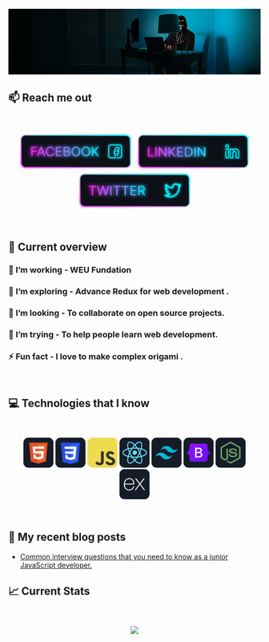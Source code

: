 ![I am a Junior Front-end developer. ](https://github.com/FahadMridha/FahadMridha/blob/main/images/githubcover.png)

## :mailbox: Reach me out

<br />

[<p align="center"> <img height="75" src="https://github.com/FahadMridha/FahadMridha/blob/main/images/icons/Facebook.png">](https://www.facebook.com/badsha.sohel/) [<img height="75"  src="https://github.com/fahadmridha/fahadmridha/blob/main/images/icons/Linkedin.png">](https://www.linkedin.com/in/md-badsha-fahadh/)
[<img height="75" src="https://github.com/FahadMridha/FahadMridha/blob/main/images/icons/Twitter.png"> </p>](https://twitter.com/Badsha_Fahadh)

<br />

## :eyes: Current overview

<div align="left">
<!-- <a href="https://app.daily.dev/mir"><img align="right" src="https://github.com/mir-hussain/mir-hussain/blob/main/devcard.svg" width="200" alt="Mir Hussain's Dev Card"/></a> -->
</div>

### 🔭 I’m working - WEU Fundation

### 🌱 I’m exploring - Advance Redux for web development .

### 👯 I’m looking - To collaborate on open source projects.

### 🤔 I’m trying - To help people learn web development.

### ⚡ Fun fact - I love to make complex origami .

<br />

## :computer: Technologies that I know

<br>
<p align="center">
<img src="https://github.com/FahadMridha/FahadMridha/blob/main/images/icons/HTML.png"/>
<img src="https://github.com/FahadMridha/FahadMridha/blob/main/images/icons/css.png"/>
<img src="https://github.com/FahadMridha/FahadMridha/blob/main/images/icons/JavaScript.png"/>
<img src="https://github.com/FahadMridha/FahadMridha/blob/main/images/icons/react.png"/>
<img src="https://github.com/FahadMridha/FahadMridha/blob/main/images/icons/tailwind.png"/>
<img src="https://github.com/FahadMridha/FahadMridha/blob/main/images/icons/Bootsrap.png"/>
<img src="https://github.com/FahadMridha/FahadMridha/blob/main/images/icons/node.png"/>
<img src="https://github.com/FahadMridha/FahadMridha/blob/main/images/icons/express.png"/>
</p><br/>

## :book: My recent blog posts

<!-- BLOG-POST-LIST:START -->

- [Common interview questions that you need to know as a junior JavaScript developer.](https://dev.to/fahadmridha/common-interview-questions-that-you-need-to-know-as-a-junior-javascript-developer-37mc)
<!-- - [What the heck is JSX in React.](https://dev.to/mirhussain/what-the-heck-is-jsx-in-react-3f0a)
- [A cleaner approach to write JavaScript &lpar;Bonus tips in the end.&rpar;](https://dev.to/mirhussain/a-cleaner-approach-to-write-javascript-bonus-tips-in-the-end-58ng) -->
<!-- BLOG-POST-LIST:END -->

## :chart_with_upwards_trend: Current Stats

<br />
<p align="center">
  <img width="60%" src="https://github-readme-streak-stats.herokuapp.com/?user=FahadMridha&background=0D1117&sideNums=FFFFFF&sideLabels=9A9A9A&currStreakNum=FB8C00&dates=6E6E6E" />
</p>
